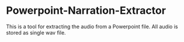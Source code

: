 Powerpoint-Narration-Extractor
==============================

This is a tool for extracting the audio from a Powerpoint file. All audio is stored as single wav file.

